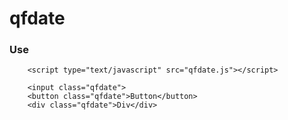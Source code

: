 # qfdate

### Use
        <script type="text/javascript" src="qfdate.js"></script>

        <input class="qfdate">
        <button class="qfdate">Button</button>
        <div class="qfdate">Div</div>
